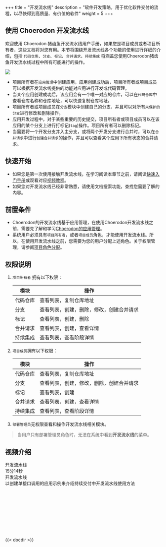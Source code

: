﻿+++
title = "开发流水线"
description = "软件开发策略，用于优化软件交付的流程，以尽快得到高质量、有价值的软件"
weight = 5
+++

## 使用 Choerodon 开发流水线

欢迎使用 Choerodon 猪齿鱼开发流水线用户手册，如果您是项目成员或者项目所有者，这些文档将对您有用。本节将围绕开发流水线各个功能的使用进行详细的介绍，包括 `代码仓库`、`分支`、`标记`、`合并请求`、`持续集成` 将涵盖您使用Choerodon猪齿鱼开发流水线过程中所有可能进行的操作。

![](/docs/user-guide/development-pipeline/image/ci.png) 

- 项目所有者在`应用管理`中创建应用，应用创建成功后，项目所有者或项目成员可以根据开发流水线提供的功能对应用进行开发或代码管理。
- 当某个应用创建成功后，该应用会有一个唯一对应的仓库，可以在`代码仓库`中查看仓库名称和仓库地址，可以快速复制仓库地址。
- 项目所有者或项目成员在`分支`模块中创建自己的分支，并且可以对所有`未保护的分支`进行修改和删除操作。
- 应用开发过程中，对于某些重要的历史提交，项目所有者或项目成员可以在该应用的某个分支上进行打标记(`tag`)操作。项目所有者可以删除标记。
- 当需要将一个开发分支并入主分支，或将两个开发分支进行合并时，可以在`合并请求`中进行`创建合并请求`的操作，并且可以查看某个应用下所有状态的合并请求。

## 快速开始

 - 如果您是第一次使用接触开发流水线，在学习阅读本章节之前，请阅读[快速入门手册](../../quick-start/agile/)或观看对应[视频教程](../../quick-start/video-tutorial/)。
 - 如果您对开发流水线已经非常熟悉，请使用文档搜索功能，查找您需要了解的内容。

## 前置条件

 - Choerodon的开发流水线基于应用管理，在使用Choerodon开发流水线之前，需要先了解和学习[Choerodon的应用管理](../application-management)。
 - 系统用户必须具有`项目所有者`，或者`项目成员`角色，才能使用开发流水线。所以，在使用开发流水线之前，您需要为您的用户分配上述角色。关于权限管理，请参阅[项目角色分配](.././system-configuration/project/role-assignment/)。

## 权限说明

1. `项目所有者` 拥有以下权限：

    模块|操作
    |---|---|
    代码仓库|查看列表，复制仓库地址
    分支|查看列表，创建，删除，修改，创建合并请求
    标记|查看列表，创建，删除
    合并请求|查看列表，创建，查看详情
    持续集成|查看列表，查看阶段详情

2. `项目成员`拥有以下权限：

    模块|操作
    |---|---|
    代码仓库|查看列表，复制仓库地址
    分支|查看列表，创建，修改，删除，创建合并请求
    标记|查看列表，创建
    合并请求|查看列表，创建，查看详情
    持续集成|查看列表，查看阶段详情

3. `部署管理员`无权限查看和操作开发流水线相关模块。

<blockquote class="note">
  当用户只有部署管理员角色时，无法在系统中看到<b>开发流水线</b>的菜单。
</blockquote>

## 视频介绍

<div class="tutorial-img" id="tutorial-img">
    <div class="col-lg-4 col-md-4 col-xs-12 tutorial" data-src="f0735vcyhgm">
        <div class="tutorial-head" style="background: url(/img/docs/quick-start/video/devops.svg)no-repeat center 100%;    background-size: cover;">
            <div class="title">开发流水线</div>
            <div class="time">
                <div class="content">
                    <i class="iconfont icon-play-button"></i>
                    <div>15分14秒</div>
                </div>
            </div>
        </div>
        <div class="tutorial-footer">
            <div class="content">
                <div class="title">开发流水线</div>
                <div class="description">以创建单接口调用的应用示例来介绍持续交付中开发流水线使用方法</div>
            </div>
        </div>
    </div>
</div>
<div class="tutorial-video" id="tutorial-video">
    <div class="bg"></div>
    <iframe frameborder="0" src='' allowfullscreen="true" quality="high"></iframe>
    <div class="iconfont icon-guanbi"></div>
</div>

{{< docdir >}}
